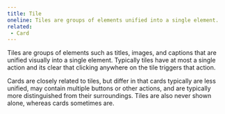 ```yaml
---
title: Tile
oneline: Tiles are groups of elements unified into a single element.
related:
 - Card
---
```


Tiles are groups of elements such as titles, images, and captions that are unified visually into a single element. Typically tiles have at most a single action and its clear that clicking anywhere on the tile triggers that action.

Cards are closely related to tiles, but differ in that cards typically are less unified, may contain multiple buttons or other actions, and are typically more distinguished from their surroundings. Tiles are also never shown alone, whereas cards sometimes are.
